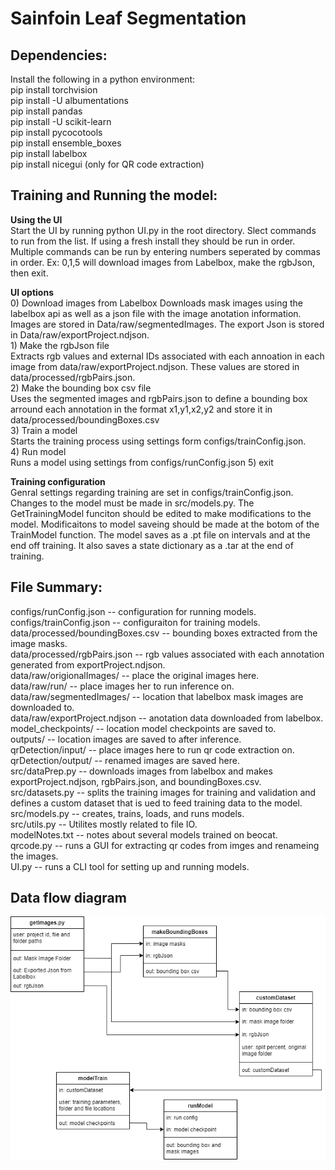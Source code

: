 # Sainfoin Leaf Segmentation

## Dependencies: ##
Install the following in a python environment:  
pip install torchvision  
pip install -U albumentations  
pip install pandas  
pip install -U scikit-learn  
pip install pycocotools  
pip install ensemble_boxes  
pip install labelbox  
pip install nicegui (only for QR code extraction)  


## Training and Running the model: ##
**Using the UI**  
Start the UI by running python UI.py in the root directory. Slect commands to run from the list. If using a fresh install they should be run in order.
Multiple commands can be run by entering numbers seperated by commas in order. Ex: 0,1,5 will download images from Labelbox, make the rgbJson, then exit.

**UI options**  
0) Download images from Labelbox
Downloads mask images using the labelbox api as well as a json file with the image anotation information.
Images are stored in Data/raw/segmentedImages. The export Json is stored in Data/raw/exportProject.ndjson.  
1\) Make the rgbJson file  
Extracts rgb values and external IDs associated with each annoation in each image from data/raw/exportProject.ndjson.
These values are stored in data/processed/rgbPairs.json.  
2) Make the bounding box csv file  
Uses the segmented images and rgbPairs.json to define a bounding box arround each annotation
in the format x1,y1,x2,y2 and store it in data/processed/boundingBoxes.csv  
3) Train a model  
Starts the training process using settings form configs/trainConfig.json.  
4) Run model  
Runs a model using settings from configs/runConfig.json
5) exit

**Training configuration**  
Genral settings regarding training are set in configs/trainConfig.json. Changes to the model must be made in src/models.py.
The GetTrainingModel funciton should be edited to make modifications to the model. 
Modificaitons to model saveing should be made at the botom of the TrainModel function.
The model saves as a .pt file on intervals and at the end off training. It also saves a state dictionary as a .tar at the end of training.


## File Summary: ##
configs/runConfig.json -- configuration for running models.  
configs/trainConfig.json -- configuraiton for training models.  
data/processed/boundingBoxes.csv -- bounding boxes extracted from the image masks.  
data/processed/rgbPairs.json --  rgb values associated with each annotation generated from exportProject.ndjson.  
data/raw/origionalImages/ -- place the original images here.  
data/raw/run/ -- place images her to run inference on.  
data/raw/segmentedImages/ -- location that labelbox mask images are downloaded to.  
data/raw/exportProject.ndjson -- anotation data downloaded from labelbox.  
model_checkpoints/ -- location model checkpoints are saved to.  
outputs/ -- location images are saved to after inference.  
qrDetection/input/ -- place images here to run qr code extraction on.  
qrDetection/output/ -- renamed images are saved here.  
src/dataPrep.py -- downloads images from labelbox and makes exportProject.ndjson, rgbPairs.json, and boundingBoxes.csv.  
src/datasets.py -- splits the training images for training and validation and defines a custom dataset that is ued to feed training data to the model.  
src/models.py -- creates, trains, loads, and runs models.  
src/utils.py -- Utilites mostly related to file IO.  
modelNotes.txt -- notes about several models trained on beocat.  
qrcode.py -- runs a GUI for extracting qr codes from imges and renameing the images.  
UI.py -- runs a CLI tool for setting up and running models.  


## Data flow diagram ##
![image](./readMeImages/dataFlow.png)
